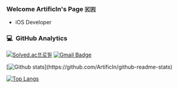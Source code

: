 ### Welcome ArtificIn's Page 🇰🇷
- iOS Developer


### 💻 &nbsp;GitHub Analytics

[![Solved.ac프로필](http://mazassumnida.wtf/api/mini/generate_badge?boj=artificln)](https://solved.ac/artificln)
[![Gmail Badge](https://img.shields.io/badge/Gmail-F05138?style=round-square&logo=Gmail&logoColor=white&title=white&link=mailto:djgmd1021@gmail.com)](mailto:djgmd1021@gmail.com)

[![Github stats](https://github-readme-stats.vercel.app/api?username=ArtificIn&show_icons=true&theme=algolia&include_all_commits=true&count_private=true")](https://github.com/ArtificIn/github-readme-stats)

[![Top Langs](https://github-readme-stats.vercel.app/api/top-langs/?username=ArtificIn&hide=javascript,html,C&layout=compact&theme=react)](https://github.com/anuraghazra/github-readme-stats)
